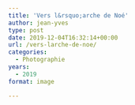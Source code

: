 ```yaml
---
title: 'Vers l&rsquo;arche de Noé'
author: jean-yves
type: post
date: 2019-12-04T16:32:14+00:00
url: /vers-larche-de-noe/
categories:
  - Photographie
years:
  - 2019
format: image

---
```

